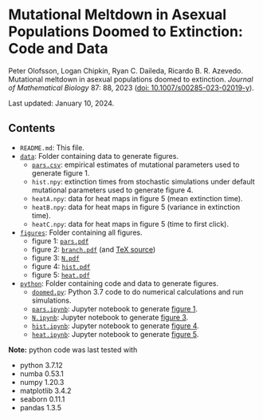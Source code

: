 # Mutational Meltdown in Asexual Populations Doomed to Extinction: Code and Data

Peter Olofsson, Logan Chipkin, Ryan C. Daileda, Ricardo B. R. Azevedo. Mutational meltdown in asexual populations doomed to extinction.
*Journal of Mathematical Biology* 87: 88, 2023 ([doi: 10.1007/s00285-023-02019-y](https://doi.org/10.1007/s00285-023-02019-y)).

Last updated: January 10, 2024.

## Contents

* `README.md`: This file.
* [`data`](data): Folder containing data to generate figures.
    * [`pars.csv`](data/pars.csv): empirical estimates of mutational parameters used to generate
      figure 1.
    * `hist.npy`: extinction times from stochastic simulations under default
      mutational parameters used to generate figure 4.
    * `heatA.npy`: data for heat maps in figure 5 (mean extinction time).
    * `heatB.npy`: data for heat maps in figure 5 (variance in extinction time).
    * `heatC.npy`: data for heat maps in figure 5 (time to first click).
* [`figures`](figures): Folder containing all figures.
    * figure 1: [`pars.pdf`](figures/pars.pdf)
    * figure 2: [`branch.pdf`](figures/branch.pdf) (and [TeX source](figures/branch.tex))
    * figure 3: [`N.pdf`](figures/N.pdf)
    * figure 4: [`hist.pdf`](figures/hist.pdf)
    * figure 5: [`heat.pdf`](figures/heat.pdf)
* [`python`](python): Folder containing code and data to generate figures.
    * [`doomed.py`](python/doomed.py): Python 3.7 code to do numerical calculations and run simulations.
    * [`pars.ipynb`](python/pars.ipynb): Jupyter notebook to generate [figure 1](figures/pars.pdf).
    * [`N.ipynb`](python/N.ipynb): Jupyter notebook to generate [figure 3](figures/N.pdf).
    * [`hist.ipynb`](python/hist.ipynb): Jupyter notebook to generate [figure 4](figures/hist.pdf).
    * [`heat.ipynb`](python/heat.ipynb): Jupyter notebook to generate [figure
      5](figures/heat.pdf).

**Note:** python code was last tested with
* python 3.7.12
* numba 0.53.1
* numpy 1.20.3
* matplotlib 3.4.2
* seaborn 0.11.1
* pandas 1.3.5
